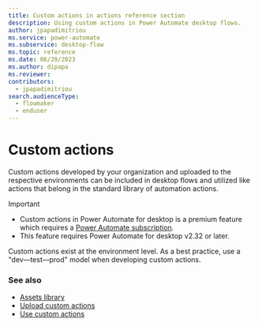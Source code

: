 ```yaml
---
title: Custom actions in actions reference section
description: Using custom actions in Power Automate desktop flows.
author: jpapadimitriou
ms.service: power-automate
ms.subservice: desktop-flow
ms.topic: reference
ms.date: 06/20/2023
ms.author: dipapa
ms.reviewer: 
contributors:
  - jpapadimitriou
search.audienceType: 
  - flowmaker
  - enduser
---
```


# Custom actions

Custom actions developed by your organization and uploaded to the respective environments can be included in desktop flows and utilized like actions that belong in the standard library of automation actions. 

> [!IMPORTANT]
>
> - Custom actions in Power Automate for desktop is a premium feature which requires a [Power Automate subscription](https://powerautomate.microsoft.com/pricing/).
> - This feature requires Power Automate for desktop v2.32 or later.

Custom actions exist at the environment level. As a best practice, use a "dev&mdash;test&mdash;prod" model when developing custom actions.

### See also

- [Assets library](../assets-library.md)
- [Upload custom actions](../upload-custom-actions.md)
- [Use custom actions](../use-custom-actions.md)
